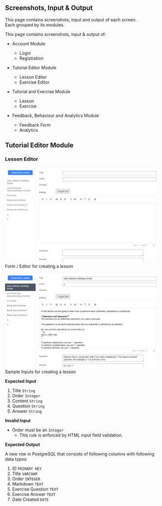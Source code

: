 ## Screenshots, Input & Output
This page contains screenshots, input and output of each screen.\
Each grouped by its modules.

This page contains screenshots, input & output of:

* Account Module
    * Login
    * Registration

* Tutorial Editor Module
    * Lesson Editor
    * Exercise Editor

* Tutorial and Exercise Module
    * Lesson
    * Exercise

* Feedback, Behaviour and Analytics Module
    * Feedback Form
    * Analytics

## Tutorial Editor Module
### Lesson Editor
![](markdown-images/lesson-editor-screenshot.png)\
Form / Editor for creating a lesson

![](markdown-images/lesson-editor-sample.png)\
Sample Inputs for creating a lesson

**Expected Input**

1. Title `String`
2. Order `Integer`
3. Content `String`
4. Question `String`
5. Answer `String`

**Invalid Input**

* Order must be an `Integer`
    * This rule is enforced by HTML input field validation.

**Expected Output**

A new row in PostgreSQL that consists of following columns with following data types:

1. ID `PRIMARY KEY`
2. Title `VARCHAR`
3. Order `INTEGER`
4. Markdown `TEXT`
5. Exercise Question `TEXT`
6. Exercise Answer `TEXT`
7. Date Created `DATE`


